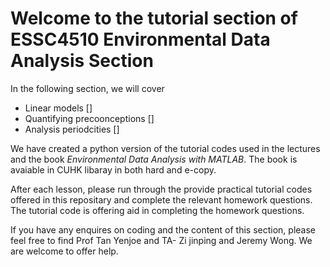 # Welcome to the tutorial section of ESSC4510 Environmental Data Analysis Section

In the following section, we will cover

- Linear models []
- Quantifying precoonceptions []
- Analysis periodcities []

We have created a python version of the tutorial codes used in the lectures and the book *Environmental Data Analysis with MATLAB*. The book is avaiable in CUHK libaray in both hard and e-copy.

After each lesson, please run through the provide practical tutorial codes offered in this repositary and complete the relevant homework questions. The tutorial code is offering aid in completing the homework questions. 

If you have any enquires on coding and the content of this section, please feel free to find Prof Tan Yenjoe and TA- Zi jinping and Jeremy Wong. We are welcome to offer help.

